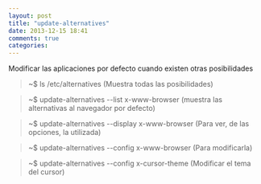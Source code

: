 ```yaml
---
layout: post
title: "update-alternatives"
date: 2013-12-15 18:41
comments: true
categories: 
---
```

Modificar las aplicaciones por defecto cuando existen otras posibilidades

>~$ ls /etc/alternatives  (Muestra todas las posibilidades)

>~$ update-alternatives --list x-www-browser (muestra las alternativas al navegador por defecto)

>~$ update-alternatives --display x-www-browser (Para ver, de las opciones, la utilizada)

>~$ update-alternatives --config x-www-browser (Para modificarla)

>~$ update-alternatives --config x-cursor-theme (Modificar el tema del cursor)

